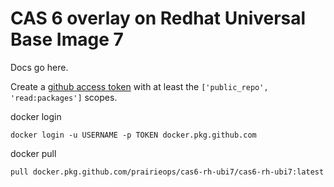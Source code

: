 # CAS 6 overlay on Redhat Universal Base Image 7

Docs go here.

Create a [github access token](https://github.com/settings/tokens) with at least the `['public_repo', 'read:packages']` scopes.

docker login

`docker login -u USERNAME -p TOKEN docker.pkg.github.com`

docker pull

`pull docker.pkg.github.com/prairieops/cas6-rh-ubi7/cas6-rh-ubi7:latest`
